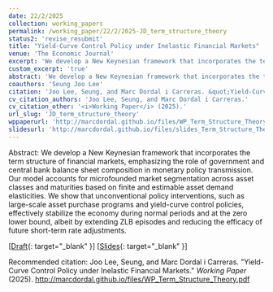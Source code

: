 ```yaml
---
date: 22/2/2025
collection: working_papers
permalink: /working_paper/22/2/2025-JD_term_structure_theory
status2: 'revise_resubmit'
title: "Yield-Curve Control Policy under Inelastic Financial Markets"
venue: 'The Economic Journal'
excerpt: 'We develop a New Keynesian framework that incorporates the term structure of financial markets, emphasizing the role of government and central bank balance sheet composition in monetary policy transmission. Our model accounts for microfounded market segmentation across asset classes and maturities based on finite and estimable asset demand elasticities. We show that unconventional policy interventions, such as large-scale asset purchase programs and yield-curve control policies, effectively stabilize the economy during normal periods and at the zero lower bound, albeit by extending ZLB episodes and reducing the efficacy of future short-term rate adjustments.'
custom_excerpt: 'true'
abstract: 'We develop a New Keynesian framework that incorporates the term structure of financial markets, emphasizing the role of government and central bank balance sheet composition in monetary policy transmission. Our model accounts for microfounded market segmentation across asset classes and maturities based on finite and estimable asset demand elasticities. We show that unconventional policy interventions, such as large-scale asset purchase programs and yield-curve control policies, effectively stabilize the economy during normal periods and at the zero lower bound, albeit by extending ZLB episodes and reducing the efficacy of future short-term rate adjustments.'
coauthors: 'Seung Joo Lee'
citation: 'Joo Lee, Seung, and Marc Dordal i Carreras. &quot;Yield-Curve Control Policy under Inelastic Financial Markets.&quot;  <i>Working Paper</i> (2025).'
cv_citation_authors: 'Joo Lee, Seung, and Marc Dordal i Carreras.'
cv_citation_other: '<i>Working Paper</i> (2025).'
url_slug: 'JD_term_structure_theory'
wppaperurl: 'http://marcdordal.github.io/files/WP_Term_Structure_Theory.pdf'
slidesurl: 'http://marcdordal.github.io/files/slides_Term_Structure_Theory.pdf'
---
```

Abstract: We develop a New Keynesian framework that incorporates the term structure of financial markets, emphasizing the role of government and central bank balance sheet composition in monetary policy transmission. Our model accounts for microfounded market segmentation across asset classes and maturities based on finite and estimable asset demand elasticities. We show that unconventional policy interventions, such as large-scale asset purchase programs and yield-curve control policies, effectively stabilize the economy during normal periods and at the zero lower bound, albeit by extending ZLB episodes and reducing the efficacy of future short-term rate adjustments.

[[Draft](http://marcdordal.github.io/files/WP_Term_Structure_Theory.pdf){: target="_blank" }] [[Slides](http://marcdordal.github.io/files/slides_Term_Structure_Theory.pdf){: target="_blank" }] 

Recommended citation: Joo Lee, Seung, and Marc Dordal i Carreras. "Yield-Curve Control Policy under Inelastic Financial Markets."  <i>Working Paper</i> (2025). http://marcdordal.github.io/files/WP_Term_Structure_Theory.pdf